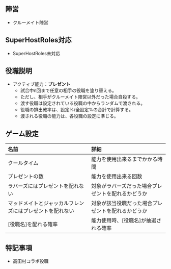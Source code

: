 ## 陣営
- クルーメイト陣営

## SuperHostRoles対応
- SuperHostRoles未対応

## 役職説明
- アクティブ能力：**プレゼント**
  - 試合中n回まで任意の相手の役職を塗り替える。
  - ただし、相手がクルーメイト陣営以外だった場合自殺する。
  - 渡す役職は設定されている役職の中からランダムで渡される。
  - 役職の排出確率は、設定%/全設定%の合計で計算する。
  - 渡される役職の能力は、各役職の設定に準じる。

## ゲーム設定
| 名前 | 詳細 |
| :-- | :-- |
| クールタイム | 能力を使用出来るまでかかる時間 |
| プレゼントの数 | 能力を使用出来る回数 |
| ラバーズにはプレゼントを配れない | 対象がラバーズだった場合プレゼントを配れるかどうか |
| マッドメイトとジャッカルフレンズにはプレゼントを配れない | 対象が該当役職だった場合プレゼントを配れるかどうか |
| [役職名]を配れる確率 | 能力使用時、[役職名]が抽選される確率 |

## 特記事項 <!-- 不要な場合はまるごと消す -->
- 高田村コラボ役職
